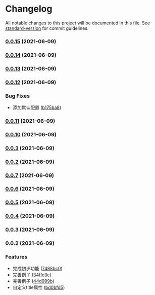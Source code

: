 # Changelog

All notable changes to this project will be documented in this file. See [standard-version](https://github.com/conventional-changelog/standard-version) for commit guidelines.

### [0.0.15](https://github.com/jackchoumine/form-table/compare/v0.0.14...v0.0.15) (2021-06-09)

### [0.0.14](https://github.com/jackchoumine/form-table/compare/v0.0.13...v0.0.14) (2021-06-09)

### [0.0.13](https://github.com/jackchoumine/form-table/compare/v0.0.12...v0.0.13) (2021-06-09)

### [0.0.12](https://github.com/jackchoumine/form-table/compare/v0.0.11...v0.0.12) (2021-06-09)


### Bug Fixes

* 添加默认配置 ([b175ba8](https://github.com/jackchoumine/form-table/commit/b175ba84eb9b4c767c23bfa28ee6459de34b260d))

### [0.0.11](https://github.com/jackchoumine/form-table/compare/v0.0.10...v0.0.11) (2021-06-09)

### [0.0.10](https://github.com/jackchoumine/form-table/compare/v0.0.7...v0.0.10) (2021-06-09)

### [0.0.3](https://github.com/jackchoumine/form-table/compare/v0.0.7...v0.0.3) (2021-06-09)

### [0.0.2](https://github.com/jackchoumine/form-table/compare/v0.0.7...v0.0.2) (2021-06-09)

### [0.0.7](https://github.com/jackchoumine/form-table/compare/v0.0.6...v0.0.7) (2021-06-09)

### [0.0.6](https://github.com/jackchoumine/form-table/compare/v0.0.5...v0.0.6) (2021-06-09)

### [0.0.5](https://github.com/jackchoumine/form-table/compare/v0.0.4...v0.0.5) (2021-06-09)

### [0.0.4](https://github.com/jackchoumine/form-table/compare/v0.0.3...v0.0.4) (2021-06-09)

### [0.0.3](https://github.com/jackchoumine/form-table/compare/v0.0.2...v0.0.3) (2021-06-09)

### 0.0.2 (2021-06-09)


### Features

* 完成初步功能 ([7488bc0](https://github.com/jackchoumine/form-table/commit/7488bc0d744daf75c5c66a6d507dc151dc188b50))
* 完善例子 ([34ffe3c](https://github.com/jackchoumine/form-table/commit/34ffe3c287b1bbd754ba65cc5df57637f1953524))
* 完善例子 ([44d999b](https://github.com/jackchoumine/form-table/commit/44d999bbc35da90a18d2d8f7daa3f94a02dcd806))
* 自定义title属性 ([bd0bfd5](https://github.com/jackchoumine/form-table/commit/bd0bfd5dfc673e8db38e157bf465ab61ebf9f336))
